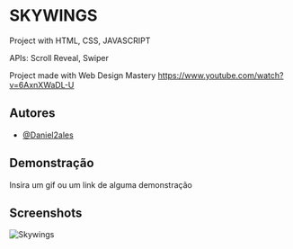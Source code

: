 # SKYWINGS

Project with HTML, CSS, JAVASCRIPT

APIs: Scroll Reveal, Swiper

Project made with Web Design Mastery
https://www.youtube.com/watch?v=6AxnXWaDL-U
## Autores

- [@Daniel2ales](https://github.com/Daniel2ales)


## Demonstração

Insira um gif ou um link de alguma demonstração


## Screenshots

![Skywings](https://github.com/user-attachments/assets/9f91c0c5-ee2a-4558-9732-a23aa2b9f52d)
